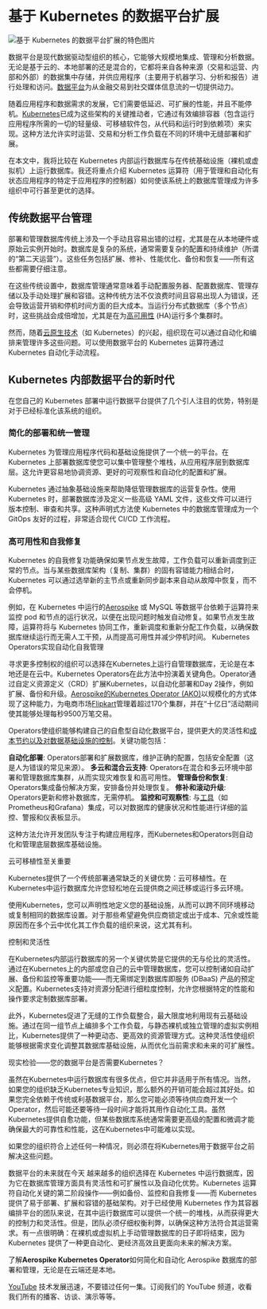 # 基于 Kubernetes 的数据平台扩展

![基于 Kubernetes 的数据平台扩展的特色图片](https://cdn.thenewstack.io/media/2024/12/a169aad9-kubernetes-1024x574.png)

数据平台是现代数据驱动型组织的核心，它能够大规模地集成、管理和分析数据。无论是基于云的、本地部署的还是混合的，它都将来自各种来源（交易和运营、内部和外部）的数据集中存储，并供应用程序（主要用于机器学习、分析和报告）进行处理和访问。[数据平台](https://thenewstack.io/data/)为从金融交易到社交媒体信息流的一切提供动力。

随着应用程序和数据需求的发展，它们需要低延迟、可扩展的性能，并且不能停机。[Kubernetes](https://thenewstack.io/kubernetes/)已成为这些架构的关键推动者，它通过有效编排容器（包含运行应用程序所需的一切的轻量级、可移植软件包，从代码和运行时到依赖项）来实现。这种方法允许实时运营、交易和分析工作负载在不同的环境中无缝部署和扩展。

在本文中，我将比较在 Kubernetes 内部运行数据库与在传统基础设施（裸机或虚拟机）上运行数据库。我还将重点介绍 Kubernetes 运算符（用于管理和自动化有状态应用程序的特定于应用程序的控制器）如何使该系统上的数据库管理成为许多组织中可行甚至更优的选择。

## 传统数据平台管理

部署和管理数据库传统上涉及一个手动且容易出错的过程，尤其是在从本地硬件或原始云实例开始时。数据库是复杂的系统，通常需要复杂的配置和持续维护（所谓的“第二天运营”）。这些任务包括扩展、修补、性能优化、备份和恢复——所有这些都需要仔细注意。

在这些传统设置中，数据库管理通常意味着手动配置服务器、配置数据库、管理存储以及手动处理扩展和容错。这种传统方法不仅浪费时间且容易出现人为错误，还会导致运营开销和停机时间方面的巨大成本。当运行分布式数据库（多个节点）时，这些挑战会成倍增加，尤其是在为[高可用性](https://aerospike.com/glossary/high-availability-database/?utm_source=byline&utm_medium=pr&utm_campaign=The%20New%20Stack) (HA)运行多个集群时。

然而，随着[云原生技术](https://thenewstack.io/cloud-native/)（如 Kubernetes）的兴起，组织现在可以通过自动化和编排来管理许多这些问题。可以使用数据平台的 Kubernetes 运算符通过 Kubernetes 自动化手动流程。

## Kubernetes 内部数据平台的新时代

在您自己的 Kubernetes 部署中运行数据平台提供了几个引人注目的优势，特别是对于已经标准化该系统的组织。

### 简化的部署和统一管理

Kubernetes 为管理应用程序代码和基础设施提供了一个统一的平台。在 Kubernetes 上部署数据库使您可以集中管理整个堆栈，从应用程序层到数据库层。这允许更容易地协调资源、更好的可观察性和自动化的配置和扩展。

Kubernetes 通过抽象基础设施来帮助降低管理数据库的运营复杂性。使用 Kubernetes 时，部署数据库涉及定义一些高级 YAML 文件，这些文件可以进行版本控制、审查和共享。这种声明式方法使 Kubernetes 中的数据库管理成为一个 GitOps 友好的过程，非常适合现代 CI/CD 工作流程。

### 高可用性和自我修复

Kubernetes 的自我修复功能确保如果节点发生故障，工作负载可以重新调度到正常的节点。当与某些数据库架构（复制、集群）的固有容错能力相结合时，Kubernetes 可以通过选举新的主节点或重新同步副本来自动从故障中恢复，而不会停机。

例如，在 Kubernetes 中运行的[Aerospike](https://aerospike.com/products/database/?utm_source=byline&utm_medium=pr&utm_campaign=The%20New%20Stack) 或 MySQL 等数据平台依赖于运算符来监控 pod 和节点的运行状况，以便在出现问题时触发自动修复。如果节点发生故障，运算符将与 Kubernetes 协同工作，重新调度和重新分配工作负载，以确保数据库继续运行而无需人工干预，从而提高可用性并减少停机时间。
Kubernetes Operators实现自动化自我管理

寻求更多控制权的组织可以选择在Kubernetes上运行自管理数据库，无论是在本地还是在云中。Kubernetes Operators在此方法中扮演着关键角色。Operator通过自定义资源定义（CRD）扩展Kubernetes，以自动化部署和Day 2操作，例如扩展、备份和升级。[Aerospike的Kubernetes Operator (AKO)](https://aerospike.com/products/kubernetes-operator/?utm_source=byline&utm_medium=pr&utm_campaign=The%20New%20Stack)以规模化的方式体现了这种能力，为电商市场[Flipkart](https://aerospike.com/press-release/aerospike-database-on-kubernetes-enabled-95-million-transactions-per-second/?utm_source=byline&utm_medium=pr&utm_campaign=The%20New%20Stack)管理着超过170个集群，并在“十亿日”活动期间使其能够处理每秒9500万笔交易。

Operators使组织能够构建自己的自愈型自动化数据平台，提供更大的灵活性和[成本节约以及对数据基础设施的控制](https://thenewstack.io/improving-price-performance-lowers-infrastructure-costs/)。关键功能包括：

**自动化部署**: Operators部署和扩展数据库，维护正确的配置，包括安全配置（这是人为错误的常见来源）。
**多云和混合云支持**: Operators在混合和多云环境中部署和管理数据库集群，从而实现灾难恢复和高可用性。
**管理备份和恢复**: Operators集成备份解决方案，安排备份并处理恢复。
**修补和滚动升级**: Operators更新和修补数据库，无需停机。
**监控和可观察性**: 与[工具](https://aerospike.com/products/observability-management/)（如Prometheus和Grafana）集成，可以对数据库的健康状况和性能进行详细的监控、警报和仪表板显示。

这种方法允许开发团队专注于构建应用程序，而Kubernetes和Operators则自动化和管理底层数据库基础设施。

云可移植性至关重要

Kubernetes提供了一个传统部署通常缺乏的关键优势：云可移植性。在Kubernetes中运行数据库允许您轻松地在云提供商之间迁移或运行多云环境。

使用Kubernetes，您可以声明性地定义您的基础设施，从而可以跨不同环境移动或复制相同的数据库设置。对于那些希望避免供应商锁定或出于成本、冗余或性能原因而在多个云中优化其工作负载的组织来说，这尤其有利。

控制和灵活性

在Kubernetes内部运行数据库的另一个关键优势是它提供的无与伦比的灵活性。通过在Kubernetes上的内部或您自己的云中管理数据库，您可以控制诸如自动扩展、备份和监控等重要功能——而无需绑定到数据库即服务 (DBaaS) 产品的预定义配置。Kubernetes支持对资源分配进行细粒度控制，允许您根据特定的性能和操作要求定制数据库部署。

此外，Kubernetes促进了无缝的工作负载整合，最大限度地利用现有云基础设施。通过在同一组节点上编排多个工作负载，与静态裸机或独立管理的虚拟实例相比，Kubernetes提供了一种更动态、更高效的资源管理方式。这种灵活性使组织能够根据需求变化调整其数据库基础设施，从而优化当前需求和未来的可扩展性。

现实检验——您的数据平台是否需要Kubernetes？

虽然在Kubernetes中运行数据库有很多优点，但它并非适用于所有情况。当然，如果您的组织缺乏Kubernetes专业知识，那么额外的开销可能会超过其好处。如果您完全依赖于传统或利基数据平台，那么您可能必须等待供应商开发一个Operator，然后可能还要等待一段时间才能将其用作自动化工具。虽然Kubernetes提供自愈功能，但某些数据库系统通常需要更高级的配置和微调才能确保最大的可靠性和性能，这在Kubernetes中可能难以实现。

如果您的组织符合上述任何一种情况，则必须在将Kubernetes用于数据平台之前解决这些问题。

数据平台的未来就在今天
越来越多的组织选择在 Kubernetes 中运行数据库，因为它在数据库管理方面具有灵活性和可扩展性以及自动化优势。Kubernetes 运算符自动化关键的第二阶段操作——例如备份、监控和自我修复——而 Kubernetes 提供了易于部署、扩展和容错的基础架构。对于已经使用 Kubernetes 作为其容器编排平台的团队来说，在其中运行数据库可以提供一个统一的堆栈，从而获得更大的控制力和灵活性。但是，团队必须仔细权衡利弊，以确保这种方法符合其运营需求。有一点很明确：在裸机或虚拟机上手动管理数据库的日子即将结束，因为 Kubernetes 提供了一种更自动化、更经济高效且更面向未来的解决方案。

了解**Aerospike Kubernetes Operator**如何简化和自动化 Aerospike 数据库的部署和管理，无论是在云端还是本地。

[YouTube](https://youtube.com/thenewstack?sub_confirmation=1) 技术发展迅速，不要错过任何一集。订阅我们的 YouTube 频道，收看我们所有的播客、访谈、演示等等。